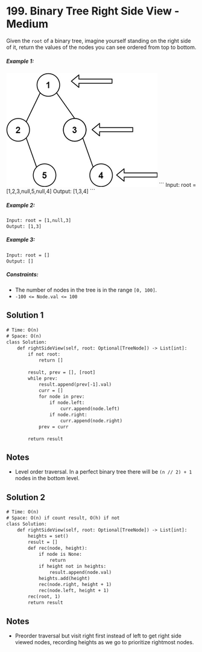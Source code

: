 # 199. Binary Tree Right Side View - Medium

Given the `root` of a binary tree, imagine yourself standing on the right side of it, return the values of the nodes you can see ordered from top to bottom.

##### Example 1:

<img src="../assets/199_right_side_view.jpg" />
```
Input: root = [1,2,3,null,5,null,4]
Output: [1,3,4]
```

##### Example 2:

```
Input: root = [1,null,3]
Output: [1,3]
```

##### Example 3:

```
Input: root = []
Output: []
```

##### Constraints:

- The number of nodes in the tree is in the range `[0, 100]`.
- `-100 <= Node.val <= 100`

## Solution 1

```
# Time: O(n)
# Space: O(n)
class Solution:
    def rightSideView(self, root: Optional[TreeNode]) -> List[int]:
        if not root:
            return []
        
        result, prev = [], [root]
        while prev:
            result.append(prev[-1].val)
            curr = []
            for node in prev:
                if node.left:
                    curr.append(node.left)
                if node.right:
                    curr.append(node.right)
            prev = curr
        
        return result
```

## Notes
- Level order traversal. In a perfect binary tree there will be `(n // 2) + 1` nodes in the bottom level.

## Solution 2

```
# Time: O(n)
# Space: O(n) if count result, O(h) if not
class Solution:
    def rightSideView(self, root: Optional[TreeNode]) -> List[int]:
        heights = set()
        result = []
        def rec(node, height):
            if node is None:
                return
            if height not in heights:
                result.append(node.val)
            heights.add(height)
            rec(node.right, height + 1)
            rec(node.left, height + 1)
        rec(root, 1)
        return result
```

## Notes
- Preorder traversal but visit right first instead of left to get right side viewed nodes, recording heights as we go to prioritize rightmost nodes.